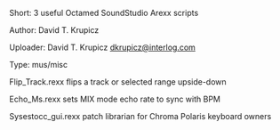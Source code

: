 Short:    3 useful Octamed SoundStudio Arexx scripts

Author:   David T. Krupicz

Uploader: David T. Krupicz <dkrupicz@interlog.com>

Type:     mus/misc



Flip_Track.rexx      flips a track or selected range upside-down

Echo_Ms.rexx         sets MIX mode echo rate to sync with BPM

Sysestocc_gui.rexx   patch librarian for Chroma Polaris keyboard owners

